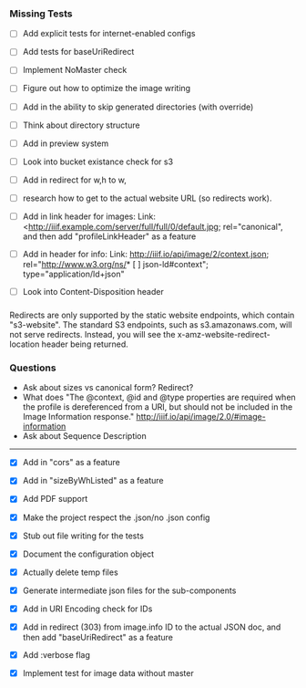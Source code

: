 ### Missing Tests
* [ ] Add explicit tests for internet-enabled configs
* [ ] Add tests for baseUriRedirect
* [ ] Implement NoMaster check
* [ ] Figure out how to optimize the image writing
* [ ] Add in the ability to skip generated directories (with override)
* [ ] Think about directory structure
* [ ] Add in preview system
* [ ] Look into bucket existance check for s3
* [ ] Add in redirect for w,h to w,
* [ ] research how to get to the actual website URL (so redirects work).
* [ ] Add in link header for images: Link: <http://iiif.example.com/server/full/full/0/default.jpg; rel="canonical", and then add "profileLinkHeader" as a feature
* [ ] Add in header for info: Link: <http://iiif.io/api/image/2/context.json>; rel="http://www.w3.org/ns/* [ ] json-ld#context"; type="application/ld+json"
* [ ] Look into Content-Disposition header


###

Redirects are only supported by the static website endpoints, which contain "s3-website". The standard S3 endpoints, such as s3.amazonaws.com, will not serve redirects. Instead, you will see the x-amz-website-redirect-location header being returned.


### Questions
* Ask about sizes vs canonical form?  Redirect?
* What does "The @context, @id and @type properties are required when the profile is dereferenced from a URI, but should not be included in the Image Information response." <http://iiif.io/api/image/2.0/#image-information>
* Ask about Sequence Description


----

* [X] Add in "cors" as a feature
* [X] Add in "sizeByWhListed" as a feature
* [X] Add PDF support
* [X] Make the project respect the .json/no .json config
* [X] Stub out file writing for the tests
* [X] Document the configuration object
* [X] Actually delete temp files
* [X] Generate intermediate json files for the sub-components
* [X] Add in URI Encoding check for IDs
* [X] Add in redirect (303) from image.info ID to the actual JSON doc, and then add "baseUriRedirect" as a feature
* [X] Add :verbose flag
* [X] Implement test for image data without master

